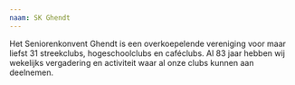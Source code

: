```yaml
---
naam: SK Ghendt
---
```

Het Seniorenkonvent Ghendt is een overkoepelende vereniging voor maar liefst 31 streekclubs, hogeschoolclubs en caféclubs. Al 83 jaar hebben wij wekelijks vergadering en activiteit waar al onze clubs kunnen aan deelnemen.